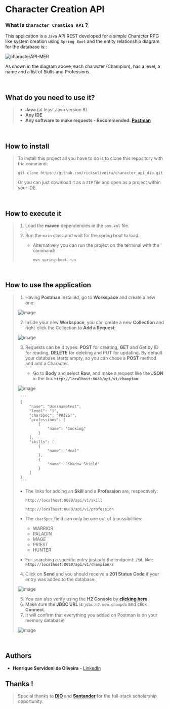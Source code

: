 # Character Creation API

### What is `Character Creation API` ?

This application is a `Java` API REST developed for a simple Character RPG like system creation using `Spring Boot` and the entity relationship diagram for the database is::

![characterAPI-MER](https://user-images.githubusercontent.com/68413884/127718454-6e6a57b1-0f14-4c3f-a52a-eb1a27e41d6f.png)

As shown in the diagram above, each character (Champion), has a level, a name and a list of Skills and Professions.

<br/>

## What do you need to use it?

> - **Java** (at least Java version 8)
> - **Any IDE**
> - **Any software to make requests - Recommended: [Postman](https://www.postman.com)**

<br/>

## How to install

> To install this project all you have to do is to clone this repository with the command:
>
> ```
> git clone https://github.com/ricksoliveira/character_api_dio.git
> ```
>
> Or you can just download it as a `ZIP` file and open as a project  within your IDE.

<br/>

## How to execute it

> 1. Load the **maven** dependencies in the `pom.xml` file.
>
> 2. Run the `main` class and wait for the spring boot to load.
>
>    - Alternatively you can run the project on the terminal with the command:
>
>      ```
>      mvn spring-boot:run 
>      ```


<br/>

## How to use the application

> 1. Having **Postman** installed, go to **Workspace** and create a new one:
>
> ![image](https://user-images.githubusercontent.com/68413884/127719215-ac00fb18-b7cc-4c32-9f4c-ec8e7a947d78.png)
>
> 2. Inside your new **Workspace**, you can create a new **Collection** and right-click the Collection to **Add a Request**:
>
> ![image](https://user-images.githubusercontent.com/68413884/127719439-f8616953-b4ee-4f48-b47c-cc6c7fbdc553.png)
>
> 3. Requests can be 4 types: **POST** for creating, **GET** and Get by ID for reading, **DELETE** for deleting and PUT for updating. By default your database starts empty, so you can chose a **POST** method and add a Character.
>
>    - Go to **Body** and select **Raw**, and make a request like the **JSON** in the link **`http://localhost:8080/api/v1/champion`**:
>
> ![image](https://user-images.githubusercontent.com/68413884/127720063-4bb13a04-9694-4a64-98c4-a98cc770c010.png)
>
>      ```
>      {
>          "name": "Usernametest",
>          "level": "1",
>          "charSpec": "PRIEST",
>          "professions": [
>              {
>                  "name": "Cooking"
>              }
>          ],
>          "skills": [
>              {
>                  "name": "Heal"
>              },
>              {
>                  "name": "Shadow Shield"
>              }
>          ]
>      }
>      ```
>
>    - The links for adding an **Skill** and a **Profession** are, respectively:
>
>      ```
>      http://localhost:8080/api/v1/skill
>      ```
>
>      ```
>      http://localhost:8080/api/v1/profession
>      ```
>
>    - The `charSpec` field can only be one out of 5 possibilities:
>      - WARRIOR
>      - PALADIN
>      - MAGE
>      - PRIEST
>      - HUNTER
>    - For searching a specific entry just add the endpoint: **`/id`**, like: **`http://localhost:8080/api/v1/champion/2`**
>
> 4. Click on **Send** and you should receive a **201 Status Code** if your entry was added to the database:
>
> ![image](https://user-images.githubusercontent.com/68413884/127720458-91c3dac2-c543-4ac3-a98b-fd28d31472b8.png)
>
> 5. You can also verify using the **H2 Console** by **[clicking here](localhost:8080/h2-console)**.
> 6. Make sure the **JDBC URL** is `jdbc:h2:mem:champdb` and click **Connect.**
> 7. It will confirm that everything you added on Postman is on your memory database!
>
> ![image](https://user-images.githubusercontent.com/68413884/127720651-418cb95d-b691-412a-89d6-99736c75bc3e.png)

<br/>

## Authors

- **Henrique Servidoni de Oliveira** - [LinkedIn](https://www.linkedin.com/in/ricksoliveira/)


## Thanks !

> Special thanks to [**DIO**](https://web.digitalinnovation.one/home) and [**Santander**](https://www.santander.com.br) for the full-stack scholarship opportunity.
